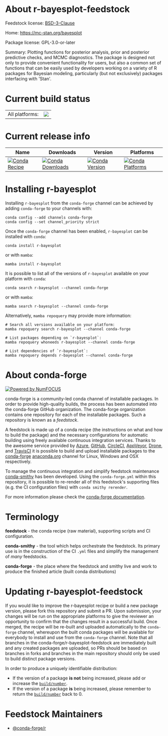 About r-bayesplot-feedstock
===========================

Feedstock license: [BSD-3-Clause](https://github.com/conda-forge/r-bayesplot-feedstock/blob/main/LICENSE.txt)

Home: https://mc-stan.org/bayesplot

Package license: GPL-3.0-or-later

Summary: Plotting functions for posterior analysis,  prior and posterior predictive checks, and MCMC diagnostics.  The package is designed not only to provide convenient functionality  for users, but also a common set of functions that can be easily used by  developers working on a variety of R packages for Bayesian modeling,  particularly (but not exclusively) packages interfacing with 'Stan'.

Current build status
====================


<table><tr><td>All platforms:</td>
    <td>
      <a href="https://dev.azure.com/conda-forge/feedstock-builds/_build/latest?definitionId=990&branchName=main">
        <img src="https://dev.azure.com/conda-forge/feedstock-builds/_apis/build/status/r-bayesplot-feedstock?branchName=main">
      </a>
    </td>
  </tr>
</table>

Current release info
====================

| Name | Downloads | Version | Platforms |
| --- | --- | --- | --- |
| [![Conda Recipe](https://img.shields.io/badge/recipe-r--bayesplot-green.svg)](https://anaconda.org/conda-forge/r-bayesplot) | [![Conda Downloads](https://img.shields.io/conda/dn/conda-forge/r-bayesplot.svg)](https://anaconda.org/conda-forge/r-bayesplot) | [![Conda Version](https://img.shields.io/conda/vn/conda-forge/r-bayesplot.svg)](https://anaconda.org/conda-forge/r-bayesplot) | [![Conda Platforms](https://img.shields.io/conda/pn/conda-forge/r-bayesplot.svg)](https://anaconda.org/conda-forge/r-bayesplot) |

Installing r-bayesplot
======================

Installing `r-bayesplot` from the `conda-forge` channel can be achieved by adding `conda-forge` to your channels with:

```
conda config --add channels conda-forge
conda config --set channel_priority strict
```

Once the `conda-forge` channel has been enabled, `r-bayesplot` can be installed with `conda`:

```
conda install r-bayesplot
```

or with `mamba`:

```
mamba install r-bayesplot
```

It is possible to list all of the versions of `r-bayesplot` available on your platform with `conda`:

```
conda search r-bayesplot --channel conda-forge
```

or with `mamba`:

```
mamba search r-bayesplot --channel conda-forge
```

Alternatively, `mamba repoquery` may provide more information:

```
# Search all versions available on your platform:
mamba repoquery search r-bayesplot --channel conda-forge

# List packages depending on `r-bayesplot`:
mamba repoquery whoneeds r-bayesplot --channel conda-forge

# List dependencies of `r-bayesplot`:
mamba repoquery depends r-bayesplot --channel conda-forge
```


About conda-forge
=================

[![Powered by
NumFOCUS](https://img.shields.io/badge/powered%20by-NumFOCUS-orange.svg?style=flat&colorA=E1523D&colorB=007D8A)](https://numfocus.org)

conda-forge is a community-led conda channel of installable packages.
In order to provide high-quality builds, the process has been automated into the
conda-forge GitHub organization. The conda-forge organization contains one repository
for each of the installable packages. Such a repository is known as a *feedstock*.

A feedstock is made up of a conda recipe (the instructions on what and how to build
the package) and the necessary configurations for automatic building using freely
available continuous integration services. Thanks to the awesome service provided by
[Azure](https://azure.microsoft.com/en-us/services/devops/), [GitHub](https://github.com/),
[CircleCI](https://circleci.com/), [AppVeyor](https://www.appveyor.com/),
[Drone](https://cloud.drone.io/welcome), and [TravisCI](https://travis-ci.com/)
it is possible to build and upload installable packages to the
[conda-forge](https://anaconda.org/conda-forge) [anaconda.org](https://anaconda.org/)
channel for Linux, Windows and OSX respectively.

To manage the continuous integration and simplify feedstock maintenance
[conda-smithy](https://github.com/conda-forge/conda-smithy) has been developed.
Using the ``conda-forge.yml`` within this repository, it is possible to re-render all of
this feedstock's supporting files (e.g. the CI configuration files) with ``conda smithy rerender``.

For more information please check the [conda-forge documentation](https://conda-forge.org/docs/).

Terminology
===========

**feedstock** - the conda recipe (raw material), supporting scripts and CI configuration.

**conda-smithy** - the tool which helps orchestrate the feedstock.
                   Its primary use is in the construction of the CI ``.yml`` files
                   and simplify the management of *many* feedstocks.

**conda-forge** - the place where the feedstock and smithy live and work to
                  produce the finished article (built conda distributions)


Updating r-bayesplot-feedstock
==============================

If you would like to improve the r-bayesplot recipe or build a new
package version, please fork this repository and submit a PR. Upon submission,
your changes will be run on the appropriate platforms to give the reviewer an
opportunity to confirm that the changes result in a successful build. Once
merged, the recipe will be re-built and uploaded automatically to the
`conda-forge` channel, whereupon the built conda packages will be available for
everybody to install and use from the `conda-forge` channel.
Note that all branches in the conda-forge/r-bayesplot-feedstock are
immediately built and any created packages are uploaded, so PRs should be based
on branches in forks and branches in the main repository should only be used to
build distinct package versions.

In order to produce a uniquely identifiable distribution:
 * If the version of a package **is not** being increased, please add or increase
   the [``build/number``](https://docs.conda.io/projects/conda-build/en/latest/resources/define-metadata.html#build-number-and-string).
 * If the version of a package **is** being increased, please remember to return
   the [``build/number``](https://docs.conda.io/projects/conda-build/en/latest/resources/define-metadata.html#build-number-and-string)
   back to 0.

Feedstock Maintainers
=====================

* [@conda-forge/r](https://github.com/conda-forge/r/)


